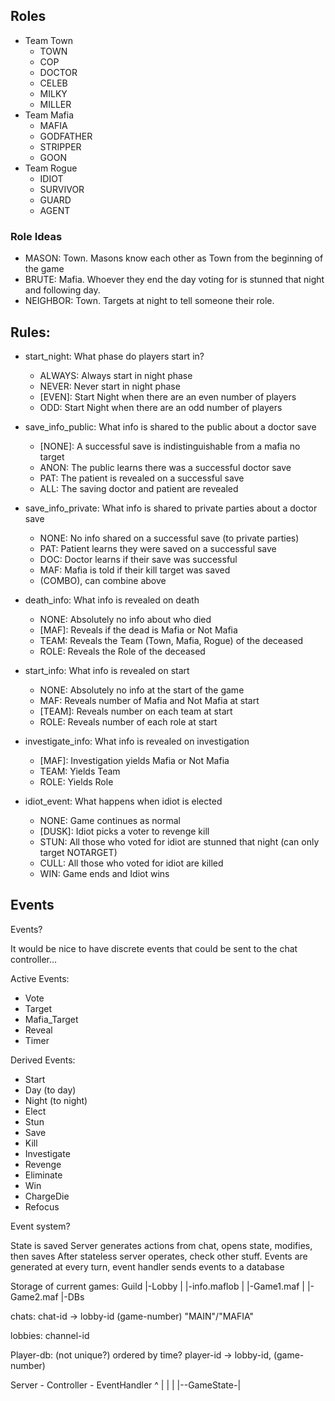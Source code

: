 ## Roles
- Team Town
  - TOWN
  - COP
  - DOCTOR
  - CELEB
  - MILKY
  - MILLER
- Team Mafia
  - MAFIA
  - GODFATHER
  - STRIPPER
  - GOON
- Team Rogue
  - IDIOT
  - SURVIVOR
  - GUARD
  - AGENT

### Role Ideas

- MASON: Town. Masons know each other as Town from the beginning of the game
- BRUTE: Mafia. Whoever they end the day voting for is stunned that night and following day.
- NEIGHBOR: Town. Targets at night to tell someone their role.


## Rules:

- start_night: What phase do players start in?
  - ALWAYS: Always start in night phase
  - NEVER: Never start in night phase
  - [EVEN]: Start Night when there are an even number of players
  - ODD: Start Night when there are an odd number of players

- save_info_public: What info is shared to the public about a doctor save
  - [NONE]: A successful save is indistinguishable from a mafia no target
  - ANON: The public learns there was a successful doctor save
  - PAT: The patient is revealed on a successful save
  - ALL: The saving doctor and patient are revealed

- save_info_private: What info is shared to private parties about a doctor save
  - NONE: No info shared on a successful save (to private parties)
  - PAT: Patient learns they were saved on a successful save
  - DOC: Doctor learns if their save was successful
  - MAF: Mafia is told if their kill target was saved
  - (COMBO), can combine above

- death_info: What info is revealed on death
  - NONE: Absolutely no info about who died
  - [MAF]: Reveals if the dead is Mafia or Not Mafia
  - TEAM: Reveals the Team (Town, Mafia, Rogue) of the deceased
  - ROLE: Reveals the Role of the deceased

- start_info: What info is revealed on start
  - NONE: Absolutely no info at the start of the game
  - MAF: Reveals number of Mafia and Not Mafia at start
  - [TEAM]: Reveals number on each team at start
  - ROLE: Reveals number of each role at start

- investigate_info: What info is revealed on investigation
  - [MAF]: Investigation yields Mafia or Not Mafia
  - TEAM: Yields Team
  - ROLE: Yields Role

- idiot_event: What happens when idiot is elected
  - NONE: Game continues as normal
  - [DUSK]: Idiot picks a voter to revenge kill
  - STUN: All those who voted for idiot are stunned that night (can only target NOTARGET)
  - CULL: All those who voted for idiot are killed
  - WIN: Game ends and Idiot wins


## Events

Events?

It would be nice to have discrete events that could be sent to the chat controller...

Active Events:
- Vote
- Target
- Mafia_Target
- Reveal
- Timer

Derived Events:
- Start
- Day (to day)
- Night (to night)
- Elect
- Stun
- Save
- Kill
- Investigate
- Revenge
- Eliminate
- Win
- ChargeDie
- Refocus


Event system?

State is saved
Server generates actions from chat, opens state, modifies, then saves
After stateless server operates, check other stuff.
Events are generated at every turn, event handler sends events to a database

Storage of current games:
Guild
|-Lobby
| |-info.maflob
| |-Game1.maf
| |-Game2.maf
|-DBs

chats:
chat-id -> lobby-id  (game-number) "MAIN"/"MAFIA"

lobbies:
channel-id

Player-db: (not unique?) ordered by time?
player-id -> lobby-id, (game-number)


Server - Controller - EventHandler
       ^            |
       |            |
       |--GameState-|
